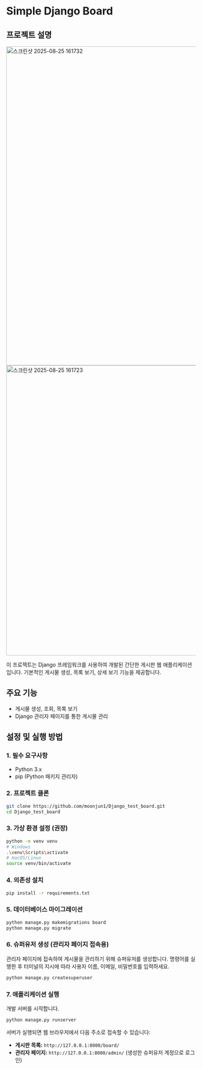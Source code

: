 # Simple Django Board

## 프로젝트 설명
<img width="1256" height="848" alt="스크린샷 2025-08-25 161732" src="https://github.com/user-attachments/assets/38169931-2098-408e-b153-95782989749a" />
<img width="1257" height="771" alt="스크린샷 2025-08-25 161723" src="https://github.com/user-attachments/assets/320e1da5-a247-4958-be92-bc80f69a63a4" />

이 프로젝트는 Django 프레임워크를 사용하여 개발된 간단한 게시판 웹 애플리케이션입니다. 기본적인 게시물 생성, 목록 보기, 상세 보기 기능을 제공합니다.

## 주요 기능

-   게시물 생성, 조회, 목록 보기
-   Django 관리자 페이지를 통한 게시물 관리

## 설정 및 실행 방법

### 1. 필수 요구사항

-   Python 3.x
-   pip (Python 패키지 관리자)

### 2. 프로젝트 클론

```bash
git clone https://github.com/moonjun1/Django_test_board.git
cd Django_test_board
```

### 3. 가상 환경 설정 (권장)

```bash
python -m venv venv
# Windows
.\venv\Scripts\activate
# macOS/Linux
source venv/bin/activate
```

### 4. 의존성 설치

```bash
pip install -r requirements.txt
```

### 5. 데이터베이스 마이그레이션

```bash
python manage.py makemigrations board
python manage.py migrate
```

### 6. 슈퍼유저 생성 (관리자 페이지 접속용)

관리자 페이지에 접속하여 게시물을 관리하기 위해 슈퍼유저를 생성합니다. 명령어를 실행한 후 터미널의 지시에 따라 사용자 이름, 이메일, 비밀번호를 입력하세요.

```bash
python manage.py createsuperuser
```

### 7. 애플리케이션 실행

개발 서버를 시작합니다.

```bash
python manage.py runserver
```

서버가 실행되면 웹 브라우저에서 다음 주소로 접속할 수 있습니다:

-   **게시판 목록:** `http://127.0.0.1:8000/board/`
-   **관리자 페이지:** `http://127.0.0.1:8000/admin/` (생성한 슈퍼유저 계정으로 로그인)
